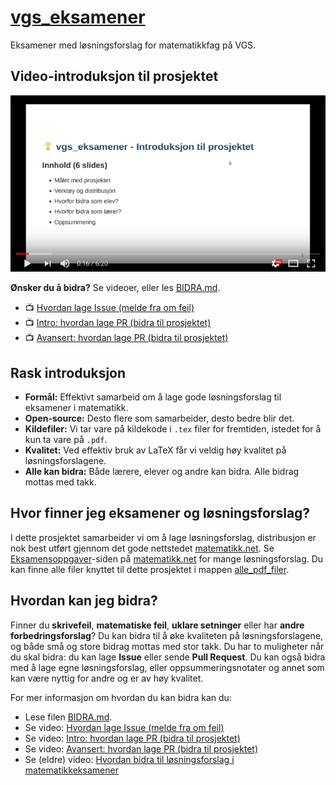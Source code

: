 # [vgs_eksamener](https://matematikk.github.io/vgs_eksamener/)
Eksamener med løsningsforslag for matematikkfag på VGS.

## Video-introduksjon til prosjektet

[![GitHub Logo](/annet/yt_thumb_small.png)](https://www.youtube.com/watch?v=nokcv30vcec)

**Ønsker du å bidra?** Se videoer, eller les [BIDRA.md](annet/BIDRA.md).

- :tv: [Hvordan lage Issue (melde fra om feil)](https://www.youtube.com/watch?v=lewovyAJiKg)
- :tv: [Intro: hvordan lage PR (bidra til prosjektet)](https://www.youtube.com/watch?v=qnRwdgOPYI0)
- :tv: [Avansert: hvordan lage PR (bidra til prosjektet)](https://www.youtube.com/watch?v=Qyr2z7QoGaI)

## Rask introduksjon

- **Formål:** Effektivt samarbeid om å lage gode løsningsforslag til eksamener i matematikk.
- **Open-source:** Desto flere som samarbeider, desto bedre blir det.
- **Kildefiler:** Vi tar vare på kildekode i `.tex` filer for fremtiden, istedet for å kun ta vare på `.pdf`.
- **Kvalitet:** Ved effektiv bruk av LaTeX får vi veldig høy kvalitet på løsningsforslagene.
- **Alle kan bidra:** Både lærere, elever og andre kan bidra. Alle bidrag mottas med takk.


## Hvor finner jeg eksamener og løsningsforslag?

I dette prosjektet samarbeider vi om å lage løsningsforslag, distribusjon er nok best utført gjennom det gode nettstedet [matematikk.net](https://matematikk.net/).
Se [Eksamensoppgaver](https://matematikk.net/side/Eksamensoppgaver)-siden på [matematikk.net](https://matematikk.net/) for mange løsningsforslag.
Du kan finne alle filer knyttet til dette prosjektet i mappen [alle_pdf_filer](alle_pdf_filer/).

## Hvordan kan jeg bidra?
Finner du **skrivefeil**, **matematiske feil**, **uklare setninger** eller har **andre forbedringsforslag**?
Du kan bidra til å øke kvaliteten på løsningsforslagene, og både små og store bidrag mottas med stor takk.
Du har to muligheter når du skal bidra: du kan lage **Issue** eller sende **Pull Request**. Du kan også bidra med å lage egne løsningsforslag, eller oppsummeringsnotater og annet som kan være nyttig for andre og er av høy kvalitet.

For mer informasjon om hvordan du kan bidra kan du:
- Lese filen [BIDRA.md](annet/BIDRA.md).
- Se video: [Hvordan lage Issue (melde fra om feil)](https://www.youtube.com/watch?v=lewovyAJiKg)
- Se video: [Intro: hvordan lage PR (bidra til prosjektet)](https://www.youtube.com/watch?v=qnRwdgOPYI0)
- Se video: [Avansert: hvordan lage PR (bidra til prosjektet)](https://www.youtube.com/watch?v=Qyr2z7QoGaI)
- Se (eldre) video: [Hvordan bidra til løsningsforslag i matematikkeksamener](https://vimeo.com/278554162)
